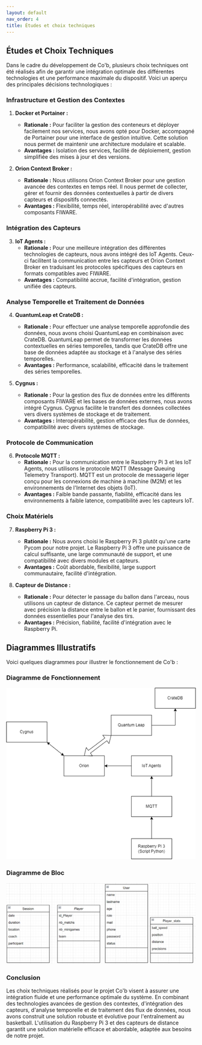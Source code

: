 ```yaml
---
layout: default
nav_order: 4
title: Études et choix techniques
---
```


## Études et Choix Techniques

Dans le cadre du développement de Co'b, plusieurs choix techniques ont été réalisés afin de garantir une intégration optimale des différentes technologies et une performance maximale du dispositif. Voici un aperçu des principales décisions technologiques :

### Infrastructure et Gestion des Contextes

1. **Docker et Portainer :**
   - **Rationale :** Pour faciliter la gestion des conteneurs et déployer facilement nos services, nous avons opté pour Docker, accompagné de Portainer pour une interface de gestion intuitive. Cette solution nous permet de maintenir une architecture modulaire et scalable.
   - **Avantages :** Isolation des services, facilité de déploiement, gestion simplifiée des mises à jour et des versions.

2. **Orion Context Broker :**
   - **Rationale :** Nous utilisons Orion Context Broker pour une gestion avancée des contextes en temps réel. Il nous permet de collecter, gérer et fournir des données contextuelles à partir de divers capteurs et dispositifs connectés.
   - **Avantages :** Flexibilité, temps réel, interopérabilité avec d'autres composants FIWARE.

### Intégration des Capteurs

3. **IoT Agents :**
   - **Rationale :** Pour une meilleure intégration des différentes technologies de capteurs, nous avons intégré des IoT Agents. Ceux-ci facilitent la communication entre les capteurs et Orion Context Broker en traduisant les protocoles spécifiques des capteurs en formats compatibles avec FIWARE.
   - **Avantages :** Compatibilité accrue, facilité d'intégration, gestion unifiée des capteurs.

### Analyse Temporelle et Traitement de Données

4. **QuantumLeap et CrateDB :**
   - **Rationale :** Pour effectuer une analyse temporelle approfondie des données, nous avons choisi QuantumLeap en combinaison avec CrateDB. QuantumLeap permet de transformer les données contextuelles en séries temporelles, tandis que CrateDB offre une base de données adaptée au stockage et à l'analyse des séries temporelles.
   - **Avantages :** Performance, scalabilité, efficacité dans le traitement des séries temporelles.

5. **Cygnus :**
   - **Rationale :** Pour la gestion des flux de données entre les différents composants FIWARE et les bases de données externes, nous avons intégré Cygnus. Cygnus facilite le transfert des données collectées vers divers systèmes de stockage et de traitement.
   - **Avantages :** Interopérabilité, gestion efficace des flux de données, compatibilité avec divers systèmes de stockage.

### Protocole de Communication

6. **Protocole MQTT :**
   - **Rationale :** Pour la communication entre le Raspberry Pi 3 et les IoT Agents, nous utilisons le protocole MQTT (Message Queuing Telemetry Transport). MQTT est un protocole de messagerie léger conçu pour les connexions de machine à machine (M2M) et les environnements de l'Internet des objets (IoT).
   - **Avantages :** Faible bande passante, fiabilité, efficacité dans les environnements à faible latence, compatibilité avec les capteurs IoT.

### Choix Matériels

7. **Raspberry Pi 3 :**
   - **Rationale :** Nous avons choisi le Raspberry Pi 3 plutôt qu'une carte Pycom pour notre projet. Le Raspberry Pi 3 offre une puissance de calcul suffisante, une large communauté de support, et une compatibilité avec divers modules et capteurs.
   - **Avantages :** Coût abordable, flexibilité, large support communautaire, facilité d'intégration.

8. **Capteur de Distance :**
   - **Rationale :** Pour détecter le passage du ballon dans l'arceau, nous utilisons un capteur de distance. Ce capteur permet de mesurer avec précision la distance entre le ballon et le panier, fournissant des données essentielles pour l'analyse des tirs.
   - **Avantages :** Précision, fiabilité, facilité d'intégration avec le Raspberry Pi.

## Diagrammes Illustratifs
Voici quelques diagrammes pour illustrer le fonctionnement de Co'b :

### Diagramme de Fonctionnement
![Diagramme de bloc BDD](images/Diagramme_sans_nom.drawio_1.png)

### Diagramme de Bloc
![Diagramme fonctionnel](images/diagramme_de_bloc.png)



### Conclusion

Les choix techniques réalisés pour le projet Co'b visent à assurer une intégration fluide et une performance optimale du système. En combinant des technologies avancées de gestion des contextes, d'intégration des capteurs, d'analyse temporelle et de traitement des flux de données, nous avons construit une solution robuste et évolutive pour l'entraînement au basketball. L'utilisation du Raspberry Pi 3 et des capteurs de distance garantit une solution matérielle efficace et abordable, adaptée aux besoins de notre projet.
